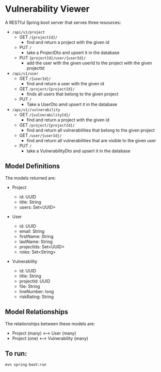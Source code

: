 # Vulnerability Viewer

A RESTful Spring boot server that serves three resources:

 - `/api/v1/project`
    - GET `/{projectId}/`
       - find and return a project with the given id
    - PUT `/`
       - take a ProjectDto and upsert it in the database
    - PUT `{projectId}/user/{userId}/`
       - add the user with the given userId to the project with the given projectId
 - `/api/v1/user`
    - GET `/{userId}/`
       - find and return a user with the given id
    - GET `/project/{projectId}/`
       - finds all users that belong to the given project
    - PUT `/`
       - Take a UserDto amd upsert it in the database
 - `/api/v1//vulnerability`
    - GET `/{vulnerabilityId}/`
       - find and return a project with the given id
    - GET `/project/{projectId}/`
       - find and return all vulnerabilities that belong to the given project
    - GET `/user/{userId}/`
       - find and return all vulnerabilities that are visible to the given user
    - PUT `/`
       - take a VulnerabilityDto and upsert it in the database

## Model Definitions
 
The models returned are:

 - Project
    - id: UUID
    - title: String
    - users: Set\<UUID\>

 - User
    - id: UUID
    - email: String
    - firstName: String
    - lastName: String
    - projectIds: Set\<UUID\>
    - roles: Set\<String\>
    
 - Vulnerability
    - id: UUID
    - title: String
    - projectId: UUID
    - file: String
    - lineNumber: long
    - riskRating: String

## Model Relationships

The relationships between these models are:

 - Project (many) <--> User (many)
 - Project (one)  <--> Vulnerability (many)

## To run:

`mvn spring-boot:run`